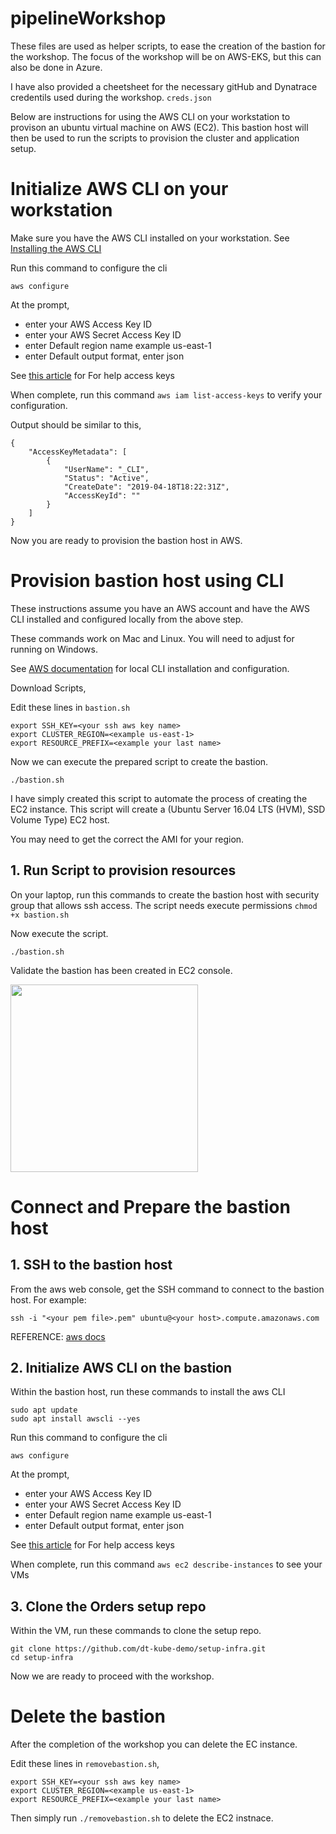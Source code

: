 # pipelineWorkshop

These files are used as helper scripts, to ease the creation of the bastion for the workshop.
The focus of the workshop will be on AWS-EKS, but this can also be done in Azure.

I have also provided a cheetsheet for the necessary gitHub and Dynatrace credentils used during the workshop.
```creds.json```

Below are instructions for using the AWS CLI on your workstation to provison an ubuntu virtual machine on AWS (EC2). This bastion host will then be used to run the scripts to provision the cluster and application setup.

# Initialize AWS CLI on your workstation

Make sure you have the AWS CLI installed on your workstation.
See [Installing the AWS CLI](https://docs.aws.amazon.com/cli/latest/userguide/cli-chap-install.html)

Run this command to configure the cli 
```
aws configure
```

At the prompt, 
* enter your AWS Access Key ID
* enter your AWS Secret Access Key ID
* enter Default region name example us-east-1
* enter Default output format, enter json

See [this article](https://aws.amazon.com/blogs/security/wheres-my-secret-access-key/) for For help access keys

When complete, run this command ```aws iam list-access-keys``` to verify your configuration.

Output should be similar to this,

```
{
    "AccessKeyMetadata": [
        {
            "UserName": "_CLI",
            "Status": "Active",
            "CreateDate": "2019-04-18T18:22:31Z",
            "AccessKeyId": ""
        }
    ]
}
```

Now you are ready to provision the bastion host in AWS.

# Provision bastion host using CLI

These instructions assume you have an AWS account and have the AWS CLI installed and configured locally from the above step.

These commands work on Mac and Linux.  You will need to adjust for running on Windows.

See [AWS documentation](https://docs.aws.amazon.com/cli/latest/userguide/cli-chap-welcome.html) for local CLI installation and configuration.

Download Scripts,

Edit these lines in ```bastion.sh```

```
export SSH_KEY=<your ssh aws key name>
export CLUSTER_REGION=<example us-east-1>
export RESOURCE_PREFIX=<example your last name>
```

Now we can execute the prepared script to create the bastion.
```
./bastion.sh
```
I have simply created this script to automate the process of creating the EC2 instance.
This script will create a (Ubuntu Server 16.04 LTS (HVM), SSD Volume Type) EC2 host.

You may need to get the correct the AMI for your region.

## 1. Run Script to provision resources 

On your laptop, run this commands to create the bastion host with security group that allows ssh access.
The script needs execute permissions ```chmod +x bastion.sh```

Now execute the script.
```
./bastion.sh
```
Validate the bastion has been created in EC2 console.

<img src="images/ec2-image.png" width="300"/>


# Connect and Prepare the bastion host 

## 1. SSH to the bastion host 

From the aws web console, get the SSH command to connect to the bastion host. For example:
```
ssh -i "<your pem file>.pem" ubuntu@<your host>.compute.amazonaws.com
```

REFERENCE: [aws docs](https://docs.aws.amazon.com/AWSEC2/latest/UserGuide/AccessingInstances.html?icmpid=docs_ec2_console)

## 2. Initialize AWS CLI on the bastion

Within the bastion host, run these commands to install the aws CLI 
```
sudo apt update
sudo apt install awscli --yes
```

Run this command to configure the cli 
```
aws configure
```

At the prompt, 
* enter your AWS Access Key ID
* enter your AWS Secret Access Key ID
* enter Default region name example us-east-1
* enter Default output format, enter json

See [this article](https://aws.amazon.com/blogs/security/wheres-my-secret-access-key/) for For help access keys

When complete, run this command ```aws ec2 describe-instances``` to see your VMs

## 3. Clone the Orders setup repo

Within the VM, run these commands to clone the setup repo.

```
git clone https://github.com/dt-kube-demo/setup-infra.git
cd setup-infra
```
Now we are ready to proceed with the workshop.

# Delete the bastion

After the completion of the workshop you can delete the EC instance.

Edit these lines in ```removebastion.sh```,
```
export SSH_KEY=<your ssh aws key name>
export CLUSTER_REGION=<example us-east-1>
export RESOURCE_PREFIX=<example your last name>
```

Then simply run ```./removebastion.sh``` to delete the EC2 instnace.
